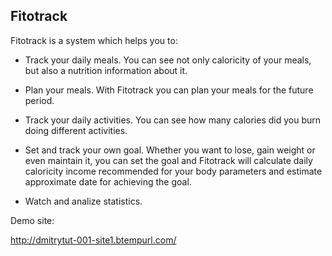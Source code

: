 Fitotrack
---------------

Fitotrack is a system which helps you to: 

* Track your daily meals. 
  You can see not only caloricity of your meals, but also a nutrition 
  information about it.

* Plan your meals.
  With Fitotrack you can plan your meals for the future period.

* Track your daily activities. 
  You can see how many calories did you burn doing different activities.
  
* Set and track your own goal. 
  Whether you want to lose, gain weight or even maintain it, you can set the 
  goal and Fitotrack will calculate daily caloricity income recommended for 
  your body parameters and estimate approximate date for achieving the goal.
  
* Watch and analize statistics.


Demo site:

http://dmitrytut-001-site1.btempurl.com/